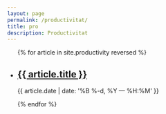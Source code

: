 ```yaml
---
layout: page
permalink: /productivitat/
title: pro
description: Productivitat
---
```


<ul class="post-list">
{% for article in site.productivity reversed %}
    <li>
        <h2><a class="poem-title" href="{{ article.url | prepend: site.baseurl }}">{{ article.title }}</a></h2>
        <p class="post-meta">{{ article.date | date: '%B %-d, %Y — %H:%M' }}</p>
      </li>
{% endfor %}
</ul>
